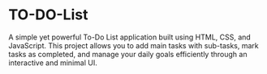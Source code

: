 # TO-DO-List
A simple yet powerful To-Do List application built using HTML, CSS, and JavaScript. This project allows you to add main tasks with sub-tasks, mark tasks as completed, and manage your daily goals efficiently through an interactive and minimal UI.
